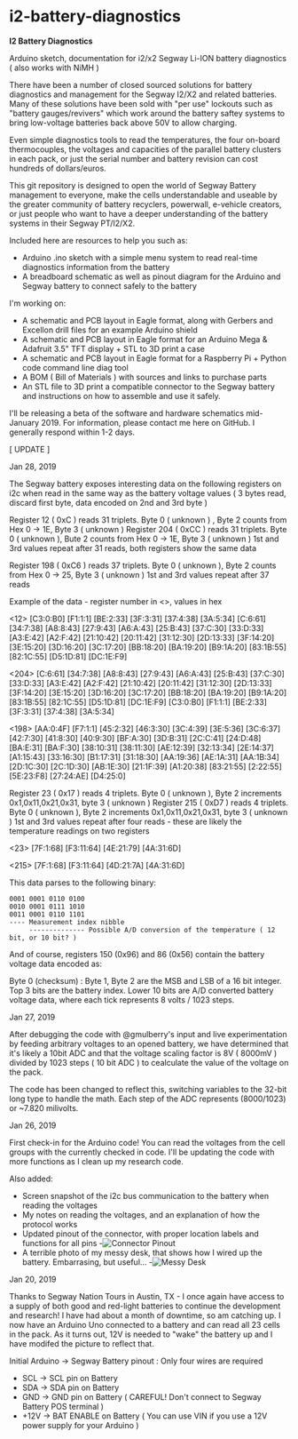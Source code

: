 # i2-battery-diagnostics
**I2 Battery Diagnostics**

Arduino sketch, documentation for i2/x2 Segway Li-ION battery diagnostics ( also works with NiMH )

There have been a number of closed sourced solutions for battery diagnostics and management for the Segway I2/X2 and related batteries.  Many of these solutions have been sold with "per use" lockouts such as "battery gauges/revivers" which work around the battery saftey systems to bring low-voltage batteries back above 50V to allow charging.

Even simple diagnostics tools to read the temperatures, the four on-board thermocouples, the voltages and capacities of the parallel battery clusters in each pack, or just the serial number and battery revision can cost hundreds of dollars/euros.

This git repository is designed to open the world of Segway Battery management to everyone, make the cells understandable and useable by the greater community of battery recyclers, powerwall, e-vehicle creators, or just people who want to have a deeper understanding of the battery systems in their Segway PT/I2/X2.

Included here are resources to help you such as:

 - Arduino .ino sketch with a simple menu system to read real-time diagnostics information from the battery
 - A breadboard schematic as well as pinout diagram for the Arduino and Segway battery to connect safely to the battery

I'm working on:

 - A schematic and PCB layout in Eagle format, along with Gerbers and Excellon drill files for an example Arduino shield
 - A schematic and PCB layout in Eagle format for an Arduino Mega & Adafruit 3.5" TFT display + STL to 3D print a case
 - A schematic and PCB layout in Eagle format for a Raspberry Pi + Python code command line diag tool
 - A BOM ( Bill of Materials ) with sources and links to purchase parts 
 - An STL file to 3D print a compatible connector to the Segway battery and instructions on how to assemble and use it safely.

I'll be releasing a beta of the software and hardware schematics mid-January 2019.  For information, please contact me here on GitHub.  I generally respond within 1-2 days.

[ UPDATE ]

Jan 28, 2019

The Segway battery exposes interesting data on the following registers on i2c when read in the same way as the battery voltage values ( 3 bytes read, discard first byte, data encoded on 2nd and 3rd byte ) 

Register 12 ( 0xC ) reads 31 triplets.  Byte 0 ( unknown ) , Byte 2 counts from Hex 0 -> 1E, Byte 3 ( unknown )
Register 204 ( 0xCC ) reads 31 triplets.  Byte 0 ( unknown ), Bute 2 counts from Hex 0 -> 1E, Byte 3 ( unknown )
1st and 3rd values repeat after 31 reads, both registers show the same data

Register 198 ( 0xC6 ) reads 37 triplets.  Byte 0 ( unknown ), Byte 2 counts from Hex 0 -> 25, Byte 3 ( unknown )
1st and 3rd values repeat after 37 reads

Example of the data - register number in <>, values in hex

<12> [C3:0:B0] [F1:1:1] [BE:2:33] [3F:3:31] [37:4:38] [3A:5:34] [C:6:61] [34:7:38] [A8:8:43] [27:9:43] [A6:A:43] [25:B:43] [37:C:30] [33:D:33] [A3:E:42] [A2:F:42] [21:10:42] [20:11:42] [31:12:30] [2D:13:33] [3F:14:20] [3E:15:20] [3D:16:20] [3C:17:20] [BB:18:20] [BA:19:20] [B9:1A:20] [83:1B:55] [82:1C:55] [D5:1D:81] [DC:1E:F9]

<204> [C:6:61] [34:7:38] [A8:8:43] [27:9:43] [A6:A:43] [25:B:43] [37:C:30] [33:D:33] [A3:E:42] [A2:F:42] [21:10:42] [20:11:42] [31:12:30] [2D:13:33] [3F:14:20] [3E:15:20] [3D:16:20] [3C:17:20] [BB:18:20] [BA:19:20] [B9:1A:20] [83:1B:55] [82:1C:55] [D5:1D:81] [DC:1E:F9] [C3:0:B0] [F1:1:1] [BE:2:33] [3F:3:31] [37:4:38] [3A:5:34]

<198> [AA:0:4F] [F7:1:1] [45:2:32] [46:3:30] [3C:4:39] [3E:5:36] [3C:6:37] [42:7:30] [41:8:30] [40:9:30] [BF:A:30] [3D:B:31] [2C:C:41] [24:D:48] [BA:E:31] [BA:F:30] [38:10:31] [38:11:30] [AE:12:39] [32:13:34] [2E:14:37] [A1:15:43] [33:16:30] [B1:17:31] [31:18:30] [AA:19:36] [AE:1A:31] [AA:1B:34] [2D:1C:30] [2C:1D:30] [AB:1E:30] [21:1F:39] [A1:20:38] [83:21:55] [2:22:55] [5E:23:F8] [27:24:AE] [D4:25:0]


Register 23 ( 0x17 ) reads 4 triplets.  Byte 0 ( unknown ), Byte 2 increments 0x1,0x11,0x21,0x31, byte 3 ( unknown )
Register 215 ( 0xD7 ) reads 4 triplets.  Byte 0 ( unknown ), Byte 2 increments 0x1,0x11,0x21,0x31, byte 3 ( unknown )
1st and 3rd values repeat after four reads - these are likely the temperature readings on two registers

<23> [7F:1:68] [F3:11:64] [4E:21:79] [4A:31:6D]

<215> [7F:1:68] [F3:11:64] [4D:21:7A] [4A:31:6D]

This data parses to the following binary:

```0000 0001 0110 1000
0001 0001 0110 0100
0010 0001 0111 1010
0011 0001 0110 1101
---- Measurement index nibble
     -------------- Possible A/D conversion of the temperature ( 12 bit, or 10 bit? )
```

And of course, registers 150 (0x96) and 86 (0x56) contain the battery voltage data encoded as:

Byte 0 (checksum) : Byte 1, Byte 2 are the MSB and LSB of a 16 bit integer.  Top 3 bits are the battery index.  Lower 10 bits are A/D converted battery voltage data, where each tick represents 8 volts / 1023 steps.


Jan 27, 2019

After debugging the code with @gmulberry's input and live experimentation by feeding arbitrary voltages to an opened battery, we have determined that it's likely a 10bit ADC and that the voltage scaling factor is 8V ( 8000mV ) divided by 1023 steps ( 10 bit ADC ) to cealculate the value of the voltage on the pack.

The code has been changed to reflect this, switching variables to the 32-bit long type to handle the math.  Each step of the ADC represents (8000/1023) or ~7.820 milivolts.


Jan 26, 2019 

First check-in for the Arduino code!  You can read the voltages from the cell groups with the currently checked in code.  I'll be updating the code with more functions as I clean up my research code.  

Also added:

 - Screen snapshot of the i2c bus communication to the battery when reading the voltages
 - My notes on reading the voltages, and an explanation of how the protocol works
 - Updated pinout of the connector, with proper location labels and functions for all pins
   -![Connector Pinout](https://github.com/martinbogo/i2-battery-diagnostics/blob/master/segway_pinout.png)
 - A terrible photo of my messy desk, that shows how I wired up the battery.  Embarrasing, but useful...
   -![Messy Desk](https://github.com/martinbogo/i2-battery-diagnostics/blob/master/photo_of_my_messy_setup.png)


Jan 20, 2019

Thanks to Segway Nation Tours in Austin, TX - I once again have access to a supply of both good and red-light batteries to continue the development and research!  I have had about a month of downtime, so am catching up.  I now have an Arduino Uno connected to a battery and can read all 23 cells in the pack.  As it turns out, 12V is needed to "wake" the battery up and I have modifed the picture to reflect that.

Initial Arduino -> Segway Battery pinout : Only four wires are required
 
 - SCL -> SCL pin on Battery
 - SDA -> SDA pin on Battery
 - GND -> GND pin on Battery ( CAREFUL! Don't connect to Segway Battery POS terminal )
 - +12V -> BAT ENABLE on Battery ( You can use VIN if you use a 12V power supply for your Arduino )
